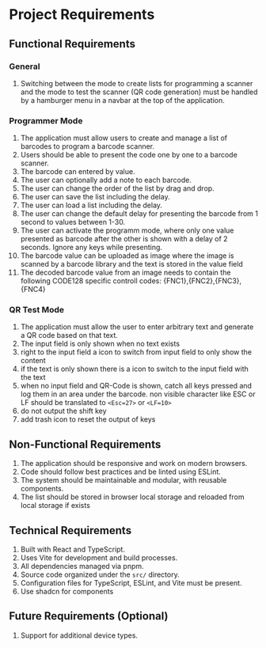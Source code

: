 # Project Requirements



## Functional Requirements

### General
1. Switching between the mode to create lists for programming a scanner and the mode to test the scanner (QR code generation) must be handled by a hamburger menu in a navbar at the top of the application.

### Programmer Mode
1. The application must allow users to create and manage a list of barcodes to program a barcode scanner.
2. Users should be able to present the code one by one to a barcode scanner.
3. The barcode can entered by value.
4. The user can optionally add a note to each barcode.
5. The user can change the order of the list by drag and drop.
6. The user can save the list including the delay.
7. The user can load a list including the delay.
8. The user can change the default delay for presenting the barcode from 1 second to values between 1-30.
9. The user can activate the programm mode, where only one value presented as barcode after the other is shown with a delay of 2 seconds. Ignore any keys while presenting.
10. The barcode value can be uploaded as image where the image is scanned by a barcode library and the text is stored in the value field
11. The decoded barcode value from an image needs to contain the following CODE128 specific controll codes: {FNC1},{FNC2},{FNC3},{FNC4}

### QR Test Mode
1. The application must allow the user to enter arbitrary text and generate a QR code based on that text.
2. The input field is only shown when no text exists
3. right to the input field a icon to switch from input field to only show the content
4. if the text is only shown there is a icon to switch to the input field with the text
5. when no input field and QR-Code is shown, catch all keys pressed and log them in an area under the barcode. non visible character like ESC or LF should be translated to `<Esc=27>` or `<LF=10>`
6. do not output the shift key
7. add trash icon to reset the output of keys

## Non-Functional Requirements
1. The application should be responsive and work on modern browsers.
2. Code should follow best practices and be linted using ESLint.
3. The system should be maintainable and modular, with reusable components.
4. The list should be stored in browser local storage and reloaded from local storage if exists

## Technical Requirements
1. Built with React and TypeScript.
2. Uses Vite for development and build processes.
3. All dependencies managed via pnpm.
4. Source code organized under the `src/` directory.
5. Configuration files for TypeScript, ESLint, and Vite must be present.
6. Use shadcn for components

## Future Requirements (Optional)
1. Support for additional device types.

